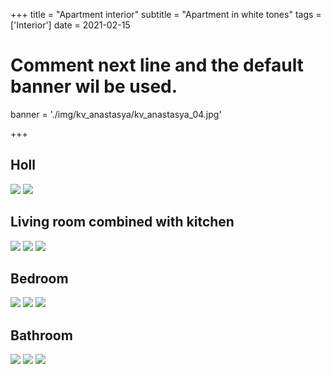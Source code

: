 +++
title = "Apartment interior"
subtitle = "Apartment in white tones"
tags = ['Interior']
date = 2021-02-15

# Comment next line and the default banner wil be used.
banner = './img/kv_anastasya/kv_anastasya_04.jpg'

+++

## Holl

![](/img/kv_anastasya/kv_anastasya_01.jpg)
![](/img/kv_anastasya/kv_anastasya_02.jpg)

## Living room combined with kitchen

![](/img/kv_anastasya/kv_anastasya_03.jpg)
![](/img/kv_anastasya/kv_anastasya_04.jpg)
![](/img/kv_anastasya/kv_anastasya_05.jpg)

## Bedroom

![](/img/kv_anastasya/kv_anastasya_06.jpg)
![](/img/kv_anastasya/kv_anastasya_07.jpg)
![](/img/kv_anastasya/kv_anastasya_08.jpg)

## Bathroom

![](/img/kv_anastasya/kv_anastasya_09.jpg)
![](/img/kv_anastasya/kv_anastasya_10.jpg)
![](/img/kv_anastasya/kv_anastasya_11.jpg)
